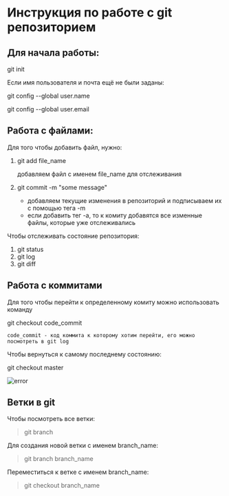#  Инструкция по работе с git репозиторием

## Для начала работы:
git init

Если имя пользователя и почта ещё не были заданы:

git config --global user.name

git config --global user.email


## Работа с файлами:
Для того чтобы добавить файл, нужно:
1. git add file_name

    добавляем файл с именем file_name для отслеживания
2. git commit -m "some message"

    * добавляем текущие изменения в репозиторий и подписываем их с помощью тега -m
    * если добавить тег -a, то к комиту добавятся все изменные файлы, которые уже отслеживались

Чтобы отслеживать состояние репозитория:
1. git status
2. git log
3. git diff


## Работа с коммитами
Для того чтобы перейти к определенному комиту можно использовать команду 

git checkout code_commit

    code_commit - код коммита к которому хотим перейти, его можно посмотреть в git log

Чтобы вернуться к самому последнему состоянию:

git checkout master

![error](pic.jpg)


## Ветки в git
Чтобы посмотреть все ветки:
> git branch

Для создания новой ветки с именем branch_name:
> git branch branch_name

Переместиться к ветке с именем branch_name:
> git checkout branch_name
